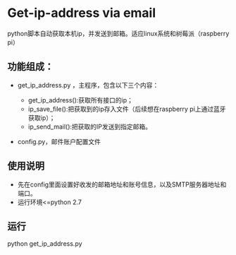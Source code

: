 # Get-ip-address via email
python脚本自动获取本机ip，并发送到邮箱。适应linux系统和树莓派（raspberry pi）


## 功能组成：
- get_ip_address.py ，主程序，包含以下三个内容：
  + get_ip_address():获取所有接口的ip；
  + ip_save_file():把获取到的ip存入文件（后续想在raspberry pi上通过蓝牙获取ip）；
  + ip_send_mail():把获取的IP发送到指定邮箱。  
  
- config.py，邮件账户配置文件

## 使用说明
 - 先在config里面设置好收发的邮箱地址和账号信息，以及SMTP服务器地址和端口。
 - 运行环境<=python 2.7


## 运行
python get_ip_address.py
